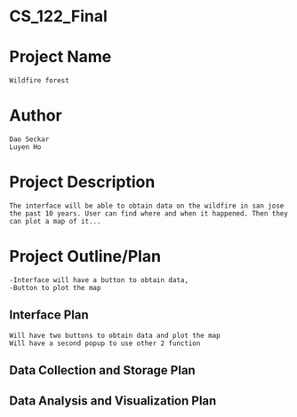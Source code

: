 # CS_122_Final

# Project Name

```
Wildfire forest

```

# Author

```
Dao Seckar
Luyen Ho
```

# Project Description

```
The interface will be able to obtain data on the wildfire in san jose the past 10 years. User can find where and when it happened. Then they can plot a map of it...

```

# Project Outline/Plan

```
-Interface will have a button to obtain data,
-Button to plot the map
```

## Interface Plan

```
Will have two buttons to obtain data and plot the map
Will have a second popup to use other 2 function
```

## Data Collection and Storage Plan

## Data Analysis and Visualization Plan
